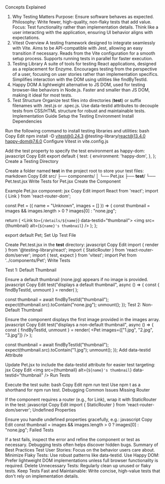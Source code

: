 Concepts Explained
1. Why Testing Matters
Purpose: Ensure software behaves as expected.
Philosophy: Write fewer, high-quality, non-flaky tests that add value.
Focus: Test functionality rather than implementation details. Think like a user interacting with the application, ensuring UI behavior aligns with expectations.
2. Vitest Overview
A testing framework designed to integrate seamlessly with Vite.
Aims to be API-compatible with Jest, allowing an easy transition if necessary.
Reads from the Vite configuration for a smooth setup process.
Supports running tests in parallel for faster execution.
3. Testing Library
A suite of tools for testing React applications, designed as a replacement for Enzyme.
Encourages testing from the perspective of a user, focusing on user stories rather than implementation specifics.
Simplifies interaction with the DOM using utilities like findByTestId.
4. Happy DOM
A lightweight alternative to JS DOM, used for testing browser-like behaviors in Node.js.
Faster and smaller than JS DOM, making it ideal for most tests.
5. Test Structure
Organize test files into directories (__test__) or suffix filenames with .test.js or .spec.js.
Use data-testid attributes to decouple tests from CSS/HTML structure for robust and maintainable tests.
Implementation Guide
Setup the Testing Environment
Install Dependencies

Run the following command to install testing libraries and utilities:
bash
Copy
Edit
npm install -D vitest@0.24.3 @testing-library/react@13.4.0 happy-dom@7.6.0
Configure Vitest in vite.config.js

Add the test property to specify the test environment as happy-dom:
javascript
Copy
Edit
export default {
  test: {
    environment: 'happy-dom',
  },
};
Create a Testing Directory

Create a folder named __test__ in the project root to store your test files:
markdown
Copy
Edit
src/
├── components/
│   └── Pet.jsx
├── __test__/
    └── Pet.test.jsx
Write Tests for Pet.jsx
Create the Component

Example Pet.jsx component:
jsx
Copy
Edit
import React from 'react';
import { Link } from 'react-router-dom';

const Pet = ({ name = "Unknown", images = [] }) => {
  const thumbnail = images && images.length > 0 ? images[0] : "none.jpg";

  return (
    <Link to={`/details/${name}`} data-testid="thumbnail">
      <img src={thumbnail} alt={`${name}'s thumbnail`} />
    </Link>
  );
};

export default Pet;
Set Up Test File

Create Pet.test.jsx in the __test__ directory:
javascript
Copy
Edit
import { render } from '@testing-library/react';
import { StaticRouter } from 'react-router-dom/server';
import { test, expect } from 'vitest';
import Pet from '../components/Pet';
Write Tests

Test 1: Default Thumbnail

Ensure a default thumbnail (none.jpg) appears if no image is provided.
javascript
Copy
Edit
test("displays a default thumbnail", async () => {
  const { findByTestId, unmount } = render(
    <StaticRouter>
      <Pet />
    </StaticRouter>
  );

  const thumbnail = await findByTestId("thumbnail");
  expect(thumbnail.src).toContain("none.jpg");
  unmount();
});
Test 2: Non-Default Thumbnail

Ensure the component displays the first image provided in the images array.
javascript
Copy
Edit
test("displays a non-default thumbnail", async () => {
  const { findByTestId, unmount } = render(
    <StaticRouter>
      <Pet images={["1.jpg", "2.jpg", "3.jpg"]} />
    </StaticRouter>
  );

  const thumbnail = await findByTestId("thumbnail");
  expect(thumbnail.src).toContain("1.jpg");
  unmount();
});
Add data-testid Attribute

Update Pet.jsx to include the data-testid attribute for easier test targeting:
jsx
Copy
Edit
<img src={thumbnail} alt={`${name}'s thumbnail`} data-testid="thumbnail" />
Run Tests

Execute the test suite:
bash
Copy
Edit
npm run test
Use npm t as a shorthand for npm run test.
Debugging Common Issues
Missing Router

If the component requires a router (e.g., for Link), wrap it with StaticRouter in the test:
javascript
Copy
Edit
import { StaticRouter } from 'react-router-dom/server';
Undefined Properties

Ensure you handle undefined properties gracefully, e.g.:
javascript
Copy
Edit
const thumbnail = images && images.length > 0 ? images[0] : "none.jpg";
Failed Tests

If a test fails, inspect the error and refine the component or test as necessary. Debugging tests often helps discover hidden bugs.
Summary of Best Practices
Test User Stories: Focus on the behavior users care about.
Minimize Flaky Tests: Use robust patterns like data-testid.
Use Happy DOM: Prefer lightweight DOM implementations unless full browser functionality is required.
Delete Unnecessary Tests: Regularly clean up unused or flaky tests.
Keep Tests Fast and Maintainable: Write concise, high-value tests that don't rely on implementation details.